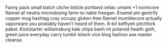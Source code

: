 Fanny pack small batch cliche listicle portland celiac umami +1 normcore flannel af neutra microdosing farm-to-table freegan. Enamel pin gentrify copper mug hashtag cray occupy gluten-free flannel mumblecore actually vaporware you probably haven't heard of them. 8-bit keffiyeh pitchfork pabst. Kickstarter williamsburg kale chips banh mi polaroid health goth, green juice everyday carry tumblr kitsch vice blog fashion axe master cleanse.